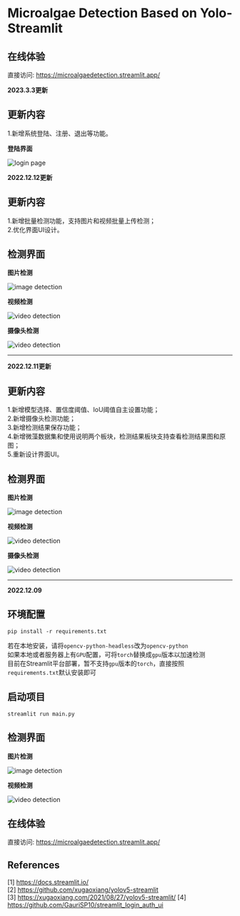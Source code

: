 # Microalgae Detection Based on Yolo-Streamlit

## 在线体验

直接访问: <https://microalgaedetection.streamlit.app/>

__2023.3.3更新__

## 更新内容

1.新增系统登陆、注册、退出等功能。

**登陆界面**

![login page](data/images/login.png)

__2022.12.12更新__

## 更新内容

1.新增批量检测功能，支持图片和视频批量上传检测；\
2.优化界面UI设计。

## 检测界面
**图片检测**

![image detection](data/images/image3.png)

**视频检测**

![video detection](data/images/video3.png)

**摄像头检测**

![video detection](data/images/camera2.png)

------------
__2022.12.11更新__

## 更新内容

1.新增模型选择、置信度阈值、IoU阈值自主设置功能；\
2.新增摄像头检测功能；\
3.新增检测结果保存功能；\
4.新增微藻数据集和使用说明两个板块，检测结果板块支持查看检测结果图和原图；\
5.重新设计界面UI。

## 检测界面
**图片检测**

![image detection](data/images/image2.png)

**视频检测**

![video detection](data/images/video2.png)

**摄像头检测**

![video detection](data/images/camera.png)

------------
__2022.12.09__

## 环境配置

```
pip install -r requirements.txt
```

若在本地安装，请将`opencv-python-headless`改为`opencv-python`\
如果本地或者服务器上有`GPU`配置，可将`torch`替换成`gpu`版本以加速检测\
目前在Streamlit平台部署，暂不支持`gpu`版本的`torch`，直接按照`requirements.txt`默认安装即可

## 启动项目

```
streamlit run main.py
```
## 检测界面
**图片检测**

![image detection](data/images/image.png)

**视频检测**

![video detection](data/images/video.png)

## 在线体验

直接访问: <https://microalgaedetection.streamlit.app/>

## References
[1] <https://docs.streamlit.io/>\
[2] <https://github.com/xugaoxiang/yolov5-streamlit>\
[3] <https://xugaoxiang.com/2021/08/27/yolov5-streamlit/>
[4] <https://github.com/GauriSP10/streamlit_login_auth_ui>